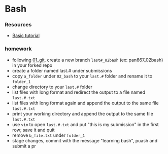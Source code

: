 # Bash

### Resources
 - [Basic tutorial](https://ryanstutorials.net/linuxtutorial/)

### homework
 - following [01_git](../01_git/), create a new branch `last#_02bash` (ex: pan667_02bash) in your forked repo
 - create a folder named last.# under submissions
 - copy `a_folder` under `02_bash` to your `last.#` folder and rename it to `folder_1`
 - change directory to your `last.#` folder
 - list files with long format and redirect the output to a file named `last.#.txt`
 - list files with long format again and append the output to the same file `last.#.txt`
 - print your working directory and append the output to the same file `last.#.txt`
 - use `vim` to open `last.#.txt` and put "this is my submission" in the first row; save it and quit
 - remove `b_file.txt` under `folder_1`
 - stage changes, commit with the message "learning bash", puash and submit a pr